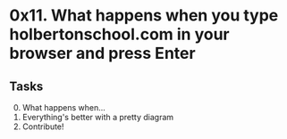 # 0x11. What happens when you type holbertonschool.com in your browser and press Enter
## Tasks
0. What happens when...
1. Everything's better with a pretty diagram
2. Contribute!
